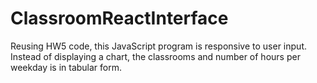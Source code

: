 # ClassroomReactInterface
Reusing HW5 code, this JavaScript program is responsive to user input. Instead of displaying a chart, the classrooms and number of hours per weekday is in tabular form.
